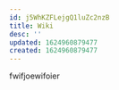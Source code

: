 ```yaml
---
id: j5WhKZFLejgQ1luZc2nzB
title: Wiki
desc: ''
updated: 1624960879477
created: 1624960879477
---
```

fwifjoewifoier

